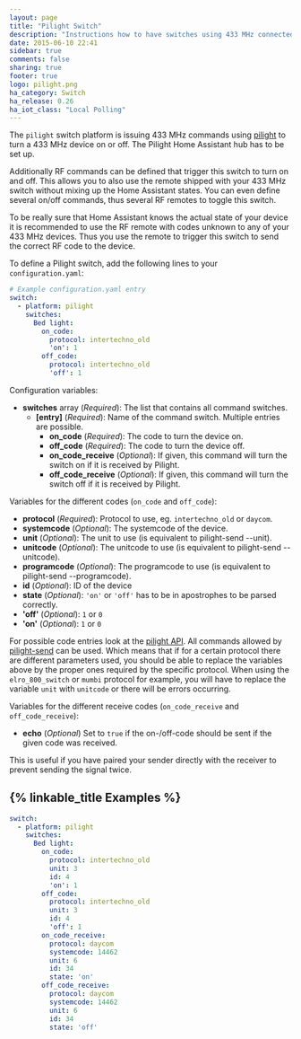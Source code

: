 ```yaml
---
layout: page
title: "Pilight Switch"
description: "Instructions how to have switches using 433 MHz connected to a computer running pilight."
date: 2015-06-10 22:41
sidebar: true
comments: false
sharing: true
footer: true
logo: pilight.png
ha_category: Switch
ha_release: 0.26
ha_iot_class: "Local Polling"
---
```



The `pilight` switch platform is issuing 433 MHz commands using [pilight](https://www.pilight.org/) to turn a 433 MHz device on or off. The Pilight Home Assistant hub has to be set up.

Additionally RF commands can be defined that trigger this switch to turn on and off. This allows you to also use the remote shipped with your 433 MHz switch without mixing up the Home Assistant states. You can even define several on/off commands, thus several RF remotes to toggle this switch.

To be really sure that Home Assistant knows the actual state of your device it is recommended to use the RF remote with codes unknown to any of your 433 MHz devices. Thus you use the remote to trigger this switch to send the correct RF code to the device.

To define a Pilight switch, add the following lines to your `configuration.yaml`:

```yaml
# Example configuration.yaml entry
switch:
  - platform: pilight
    switches:
      Bed light:
        on_code:
          protocol: intertechno_old
          'on': 1
        off_code:
          protocol: intertechno_old
          'off': 1
```

Configuration variables:

- **switches** array (*Required*): The list that contains all command switches.
  - **[entry]** (*Required*): Name of the command switch. Multiple entries are possible.
    - **on_code** (*Required*): The code to turn the device on.
    - **off_code** (*Required*): The code to turn the device off.
    - **on_code_receive** (*Optional*): If given, this command will turn the switch on if it is received by Pilight.
    - **off_code_receive** (*Optional*): If given, this command will turn the switch off if it is received by Pilight.

Variables for the different codes (`on_code` and `off_code`):

- **protocol** (*Required*): Protocol to use, eg. `intertechno_old` or `daycom`.
- **systemcode** (*Optional*): The systemcode of the device.
- **unit** (*Optional*): The unit to use (is equivalent to pilight-send --unit).
- **unitcode** (*Optional*): The unitcode to use (is equivalent to pilight-send --unitcode).
- **programcode** (*Optional*): The programcode to use (is equivalent to pilight-send --programcode).
- **id** (*Optional*): ID of the device
- **state** (*Optional*): `'on'` or `'off'` has to be in apostrophes to be parsed correctly.
- **'off'** (*Optional*): `1` or `0`
- **'on'** (*Optional*): `1` or `0`

For possible code entries look at the [pilight API](https://manual.pilight.org/development/api.html). All commands allowed by [pilight-send](https://manual.pilight.org/programs/send.html) can be used. Which means that if for a certain protocol there are different parameters used, you should be able to replace the variables above by the proper ones required by the specific protocol. When using the `elro_800_switch` or `mumbi` protocol for example, you will have to replace the variable `unit` with `unitcode` or there will be errors occurring.

Variables for the different receive codes (`on_code_receive` and `off_code_receive`):

- **echo** (*Optional*) Set to `true` if the on-/off-code should be sent if the given code was received.

This is useful if you have paired your sender directly with the receiver to prevent sending the signal twice.

## {% linkable_title Examples %}

```yaml
switch:
  - platform: pilight
    switches:
      Bed light:
        on_code:
          protocol: intertechno_old
          unit: 3
          id: 4
          'on': 1
        off_code:
          protocol: intertechno_old
          unit: 3
          id: 4
          'off': 1
        on_code_receive:
          protocol: daycom
          systemcode: 14462
          unit: 6
          id: 34
          state: 'on'
        off_code_receive:
          protocol: daycom
          systemcode: 14462
          unit: 6
          id: 34
          state: 'off'
```
